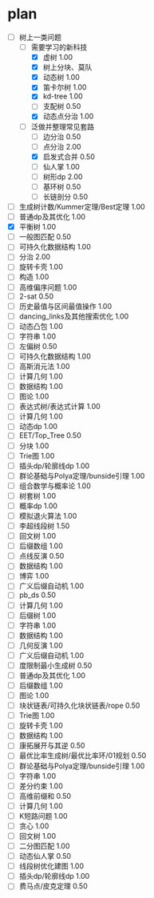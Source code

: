 # plan

- [ ] 树上一类问题
  - [ ] 需要学习的新科技
    - [x] 虚树 1.00
    - [x] 树上分块、莫队
    - [x] 动态树 1.00
    - [x] 笛卡尔树 1.00
    - [x] kd-tree 1.00
    - [ ] 支配树 0.50
    - [x] 动态点分治 1.00 
  - [ ] 泛做并整理常见套路
    - [ ] 边分治 0.50
    - [ ] 点分治 2.00
    - [x] 启发式合并 0.50
    - [ ] 仙人掌 1.00
    - [ ] 树形dp 2.00
    - [ ] 基环树 0.50
    - [ ] 长链剖分 0.50
- [ ] 生成树计数/Kummer定理/Best定理 1.00
- [ ] 普通dp及其优化 1.00
- [x] 平衡树 1.00
- [ ] 一般图匹配 0.50
- [ ] 可持久化数据结构 1.00
- [ ] 分治 2.00
- [ ] 旋转卡壳 1.00
- [ ] 构造 1.00
- [ ] 高维偏序问题 1.00
- [ ] 2-sat 0.50
- [ ] 历史最值与区间最值操作 1.00
- [ ] dancing_links及其他搜索优化 1.00
- [ ] 动态凸包 1.00
- [ ] 字符串 1.00
- [ ] 左偏树 0.50
- [ ] 可持久化数据结构 1.00
- [ ] 高斯消元法 1.00
- [ ] 计算几何 1.00
- [ ] 数据结构 1.00
- [ ] 图论 1.00
- [ ] 表达式树/表达式计算 1.00
- [ ] 计算几何 1.00
- [ ] 动态dp 1.00
- [ ] EET/Top_Tree 0.50
- [ ] 分块 1.00
- [ ] Trie图 1.00
- [ ] 插头dp/轮廓线dp 1.00
- [ ] 群论基础与Polya定理/bunside引理 1.00
- [ ] 组合数学与概率论 1.00
- [ ] 树套树 1.00
- [ ] 概率dp 1.00
- [ ] 模拟退火算法 1.00
- [ ] 李超线段树 1.50
- [ ] 回文树 1.00
- [ ] 后缀数组 1.00
- [ ] 点线反演 0.50
- [ ] 数据结构 1.00
- [ ] 博弈 1.00
- [ ] 广义后缀自动机 1.00
- [ ] pb_ds 0.50
- [ ] 计算几何 1.00
- [ ] 后缀树 1.00
- [ ] 字符串 1.00
- [ ] 数据结构 1.00
- [ ] 几何反演 1.00
- [ ] 广义后缀自动机 1.00
- [ ] 度限制最小生成树 0.50
- [ ] 普通dp及其优化 1.00
- [ ] 后缀数组 1.00
- [ ] 图论 1.00
- [ ] 块状链表/可持久化块状链表/rope 0.50
- [ ] Trie图 1.00
- [ ] 旋转卡壳 1.00
- [ ] 数据结构 1.00
- [ ] 康拓展开与其逆 0.50
- [ ] 最优比率生成树/最优比率环/01规划 0.50
- [ ] 群论基础与Polya定理/bunside引理 1.00
- [ ] 字符串 1.00
- [ ] 差分约束 1.00
- [ ] 高维前缀和 0.50
- [ ] 计算几何 1.00
- [ ] K短路问题 1.00
- [ ] 贪心 1.00
- [ ] 回文树 1.00
- [ ] 二分图匹配 1.00
- [ ] 动态仙人掌 0.50
- [ ] 线段树优化建图 1.00
- [ ] 插头dp/轮廓线dp 1.00
- [ ] 费马点/皮克定理 0.50